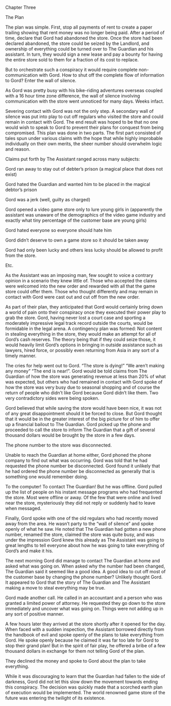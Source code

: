 
 

 

 

 

 

 

 

 

 

 


















Chapter Three


The Plan

The plan was simple.  First, stop all payments of rent to create a paper trailing showing that rent money was no longer being paid.  After a period of time, declare that Gord had abandoned the store.  Once the store had been declared abandoned, the store could be seized by the Landlord, and ownership of everything could be turned over to The Guardian and his assistant.  In turn, they would sign a new lease and pay a bounty for having the entire store sold to them for a fraction of its cost to replace.

But to orchestrate such a conspiracy it would require complete non-communication with Gord. How to shut off the complete flow of information to Gord?  Enter the wall of silence.

As Gord was pretty busy with his bike-riding adventures overseas coupled with a 16 hour time zone difference, the wall of silence involving communication with the store went unnoticed for many days.  Weeks infact.

Severing contact with Gord was not the only step.  A secondary wall of silence was put into play to cut off regulars who visited the store and could remain in contact with Gord.  The end result was hoped to be that no one would wish to speak to Gord  to prevent their plans for conquest from being compromised.  This plan was done in two parts.  The first part consisted of tales spun under various claims with the hope that while highly improbable individually on their own merits, the sheer number should overwhelm logic and reason.

Claims put forth by The Assistant ranged across many subjects: 

Gord ran away to stay out of debter’s prison (a magical place that does not exist)

Gord hated the Guardian and wanted him to be placed in the magical debtor’s prison

Gord was a jerk (well, guilty as charged)

Gord opened a video game store only to lure young girls in (apparently the assistant was unaware of the demographics of the video game industry and exactly what tiny percentage of the customer base are young girls)

Gord hated everyone so everyone should hate him

Gord didn’t deserve to own a game store so it should be taken away

Gord had only been lucky and others less lucky should be allowed to profit from the store.

Etc.

As the Assistant was an imposing man, few sought to voice a contrary opinion in a scenario they knew little of.  Those who accepted the claims were welcomed into the new order and rewarded with all that the game store could offer them.  Those who thought differently and may remain in contact with Gord were cast out and cut off from the new order.

As part of their plan, they anticipated that Gord would certainly bring down a world of pain onto their conspiracy once they executed their power play to grab the store.  Gord, having never lost a court case and sporting a moderately impressive legal track record outside the courts, would be formidable in the legal arena.  A contingency plan was formed:  Not content in stealing everything in the store, they would make an attempt for all of Gord’s cash reserves.  The theory being that if they could seize those, it would heavily limit Gord’s options in bringing in outside assistance such as lawyers, hired force, or possibly even returning from Asia in any sort of a timely manner.

The cries for help went out to Gord.  “The store is dying!” “We aren’t making any money” “The end is near!”.  Gord would be told claims from The Guardian of how the store was generating revenue at less than 20% of what was expected, but others who had remained in contact with Gord spoke of how the store was very busy due to seasonal shopping and of course the return of people who didn’t like Gord because Gord didn’t like them.  Two very contradictory sides were being spoken.

Gord believed that while saving the store would have been nice, it was not of any great disappointment should it be forced to close.  But Gord thought that it would be in the greater interest of the big picture for of him to offer up a financial bailout to The Guardian.  Gord picked up the phone and proceeded to call the store to inform The Guardian that a gift of several thousand dollars would be brought by the store in a few days.

The phone number to the store was disconnected.

Unable to reach the Guardian at home either, Gord phoned the phone company to find out what was occurring.  Gord was told that he had requested the phone number be disconnected.  Gord found it unlikely that he had ordered the phone number be disconnected as generally that is something one would remember doing.

To the computer!  To contact The Guardian!  But he was offline.  Gord pulled up the list of people on his instant message programs who had frequented the store.  Most were offline or away.  Of the few that were online and lived near the store, mysteriously they did not reply or suddenly had to leave when messaged.

Finally, Gord spoke with one of the old regulars who had recently moved away from the area.  He wasn’t party to the “wall of silence” and spoke openly of what he saw.  He noted that The Guardian had gotten a new phone number, renamed the store, claimed the store was quite busy, and was under the impression Gord knew this already as The Assistant was going to great lengths to tell everyone about how he was going to take everything of Gord’s and make it his.

The next morning Gord did manage to contact The Guardian at home and asked what was going on.  When asked why the number had been changed, The Guardian said it seemed like a good idea.  A good idea to cut off most of the customer base by changing the phone number?  Unlikely thought Gord.  It appeared to Gord that the story of The Guardian and The Assistant making a move to steal everything may be true.

Gord made another call.  He called in an accountant and a person who was granted a limited power of attorney.  He requested they go down to the store immediately and uncover what was going on.  Things were not adding up in any sort of positive manner.

A few hours later they arrived at the store shortly after it opened for the day.  When faced with a sudden inspection, the Assistant borrowed directly from the handbook of evil and spoke openly of the plans to take everything from Gord.  He spoke openly because he claimed it was far too late for Gord to stop their grand plan!  But in the spirit of fair play, he offered a bribe of a few thousand dollars in exchange for them not telling Gord of the plan.

They declined the money and spoke to Gord about the plan to take everything.

While it was discouraging to learn that the Guardian had fallen to the side of darkness, Gord did not let this slow down the movement towards ending this conspiracy.  The decision was quickly made that a scorched earth plan of execution would be implemented.   The world renowned game store of the future was entering the twilight of its existence.

 

    

 
 
